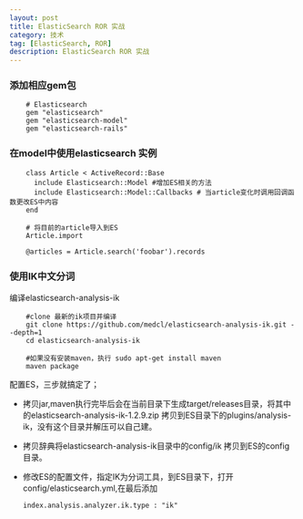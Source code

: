 ```yaml
---
layout: post
title: ElasticSearch ROR 实战
category: 技术
tag: [ElasticSearch, ROR]
description: ElasticSearch ROR 实战
---
```


### 添加相应gem包

        # Elasticsearch
        gem "elasticsearch"
        gem "elasticsearch-model"
        gem "elasticsearch-rails"


### 在model中使用elasticsearch 实例

        class Article < ActiveRecord::Base
          include Elasticsearch::Model #增加ES相关的方法
          include Elasticsearch::Model::Callbacks # 当article变化时调用回调函数更改ES中内容
        end

        # 将目前的article导入到ES
        Article.import

        @articles = Article.search('foobar').records

### 使用IK中文分词

   编译elasticsearch-analysis-ik

        #clone 最新的ik项目并编译
        git clone https://github.com/medcl/elasticsearch-analysis-ik.git --depth=1
        cd elasticsearch-analysis-ik

        #如果没有安装maven，执行 sudo apt-get install maven
        maven package

   配置ES，三步就搞定了；

   - 拷贝jar,maven执行完毕后会在当前目录下生成target/releases目录，将其中的elasticsearch-analysis-ik-1.2.9.zip 拷贝到ES目录下的plugins/analysis-ik，没有这个目录并解压可以自己建。
   - 拷贝辞典将elasticsearch-analysis-ik目录中的config/ik 拷贝到ES的config目录。
   - 修改ES的配置文件，指定IK为分词工具，到ES目录下，打开config/elasticsearch.yml,在最后添加

         index.analysis.analyzer.ik.type : "ik"

